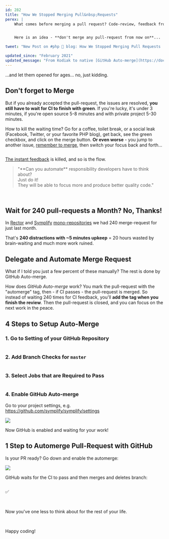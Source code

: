 ```yaml
---
id: 282
title: "How We Stopped Merging Pull&nbsp;Requests"
perex: |
    What comes before merging a pull request? Code-review, feedback from developers, and fixes to make the reviewer happy. After that, we only need the tests, coding standard, PHPStan, and Rector to pass in the CI.


    Here is an idea - **don't merge any pull-request from now on**...

tweet: "New Post on #php 🐘 blog: How We Stopped Merging Pull Requests    #cireview"

updated_since: "February 2021"
updated_message: "From Kodiak to native [GitHub Auto-merge](https://docs.github.com/en/github/collaborating-with-issues-and-pull-requests/automatically-merging-a-pull-request)"
---
```


...and let them opened for ages... no, just kidding.

## Don't forget to Merge

But if you already accepted the pull-request, the issues are resolved, **you still have to wait for CI to finish with green**. If you're lucky, it's under 3 minutes, if you're open source 5-8 minutes and with private project 5-30 minutes.

How to kill the waiting time? Go for a coffee, toilet break, or a social leak (Facebook, Twitter, or your favorite PHP blog), get back, see the green checkbox, and click on the merge button. **Or even worse** - you jump to another issue, [remember to merge](/blog/2018/08/27/why-and-how-to-avoid-the-memory-lock/), then switch your focus back and forth...

<img src="/assets/images/posts/2020/kodiak/kodiak_focus.png" alt="" class="img-thumbnail mt-5">

[The instant feedback](/blog/2020/01/13/why-is-first-instant-feedback-crucial-to-developers/) is killed, and so is the flow.


<blockquote class="blockquote text-center mt-5 mb-5" markdown="1">
"**Can you automate** responsibility developers have to think about?
<br>
Just do it!
<br>
They will be able to focus more and produce better quality code."
</blockquote>

<br>

## Wait for 240 pull-requests a Month? No, Thanks!

In [Rector](https://github.com/rectorphp/rector/pulse/monthly) and [Symplify](https://github.com/symplify/symplify/pulse/monthly) [mono-repositories](/cluster/monorepo-from-zero-to-hero) we had 240 merge-request for just last month.

That's **240 distractions with ~5 minutes upkeep** = 20 hours wasted by brain-waiting and much more work ruined.


## Delegate and Automate Merge Request

What if I told you just a few percent of these manually? The rest is done by GitHub Auto-merge.

How does *GitHub Auto-merge* work? You mark the pull-request with the "automerge" tag, then - if CI passes - the pull-request is merged. So instead of waiting 240 times for CI feedback, you'll **add the tag when you finish the review**. Then the pull-request is closed, and you can focus on the next work in the peace.

## 4 Steps to Setup Auto-Merge

### 1. Go to Setting of your GitHub Repository

<img src="/assets/images/posts/2020/kodiak/kodiak_branches_1.png" alt="" class="img-thumbnail mt-3">

### 2. Add Branch Checks for `master`

<img src="/assets/images/posts/2020/kodiak/kodiak_branches_2.png" alt="" class="img-thumbnail mt-3">

### 3. Select Jobs that are Required to Pass

<img src="/assets/images/posts/2020/kodiak/kodiak_require.png" alt="" class="img-thumbnail mt-3">

### 4. Enable GitHub Auto-merge

Go to your project settings, e.g. https://github.com/symplify/symplify/settings

<img src="https://user-images.githubusercontent.com/924196/108640310-3270be80-7499-11eb-93e8-ceb380be00e0.png"  class="img-thumbnail mt-3">

<br>

Now GitHub is enabled and waiting for your work!

## 1 Step to Automerge Pull-Request with GitHub

Is your PR ready? Go down and enable the automerge:

<img src="https://user-images.githubusercontent.com/924196/108640368-8380b280-7499-11eb-9545-e9c96f6d4cb5.png" class="img-thumbnail">

GitHub waits for the CI to pass and then merges and deletes branch:

<img src="https://user-images.githubusercontent.com/924196/108640447-f0944800-7499-11eb-81ab-05870aa999f9.png" alt="" class="img-thumbnail">

✅

<br>

Now you've one less to think about for the rest of your life.

<br>

Happy coding!

